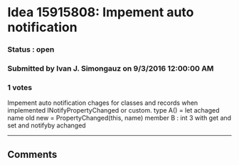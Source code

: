 # Idea 15915808: Impement auto notification #

### Status : open

### Submitted by Ivan J. Simongauz on 9/3/2016 12:00:00 AM

### 1 votes

Impement auto notification chages for classes and records when implemented INotifyPropertyChanged or custom.
type A() =
let achaged name old new =
PropertyChanged(this, name)
member B : int 3 with get and set and notifyby achanged


------------------------
## Comments

